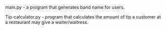 main.py - a program that generates band name for users.

Tip-calculator.py - program that calculates the amount of tip a customer at a restaurant may give a waiter/waitress.
